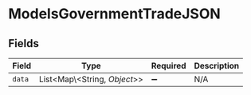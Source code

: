 # ModelsGovernmentTradeJSON


## Fields

| Field                          | Type                           | Required                       | Description                    |
| ------------------------------ | ------------------------------ | ------------------------------ | ------------------------------ |
| `data`                         | List\<Map\\<String, *Object*>> | :heavy_minus_sign:             | N/A                            |